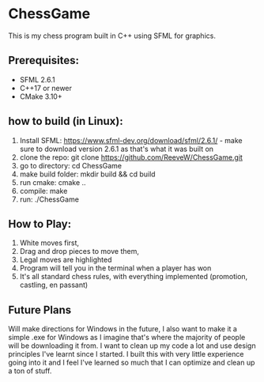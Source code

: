 # ChessGame
This is my chess program built in C++ using SFML for graphics.

## Prerequisites:
- SFML 2.6.1
- C++17 or newer
- CMake 3.10+



## how to build (in Linux): 
1. Install SFML: https://www.sfml-dev.org/download/sfml/2.6.1/ - make sure to download version 2.6.1 as that's what it was built on
2. clone the repo: git clone https://github.com/ReeveW/ChessGame.git
3. go to directory: cd ChessGame
4. make build folder: mkdir build && cd build
5. run cmake: cmake ..
6. compile: make
7. run: ./ChessGame

## How to Play:
1. White moves first,
2. Drag and drop pieces to move them,
3. Legal moves are highlighted
4. Program will tell you in the terminal when a player has won
5. It's all standard chess rules, with everything implemented (promotion, castling, en passant)




## Future Plans
Will make directions for Windows in the future, I also want to make it a simple .exe for Windows as I imagine that's where the majority of people will be downloading it from.
I want to clean up my code a lot and use design principles I've learnt since I started. I built this with very little experience going into it and I feel I've learned so much that I can optimize and clean up a ton of stuff.
